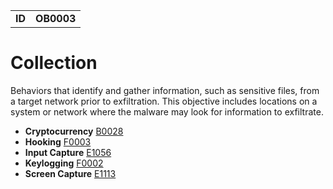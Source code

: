 |||
|---|---|
|**ID**|**OB0003**|


# Collection #
Behaviors that identify and gather information, such as sensitive files, from a target network prior to exfiltration. This objective includes locations on a system or network where the malware may look for information to exfiltrate.

* **Cryptocurrency** [B0028](https://github.com/MBCProject/mbc-markdown/blob/master/collection/cryptocurrency.md)
* **Hooking** [F0003](https://github.com/MBCProject/mbc-markdown/blob/master/credential-access/hooking.md)
* **Input Capture** [E1056](https://github.com/MBCProject/mbc-markdown/blob/master/collection/input-capture.md)
* **Keylogging** [F0002](https://github.com/MBCProject/mbc-markdown/blob/master/collection/keylogging.md)
* **Screen Capture** [E1113](https://github.com/MBCProject/mbc-markdown/blob/master/collection/screen-capture.md)
